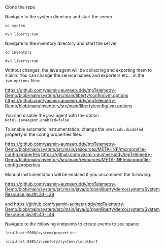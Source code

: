 Clone the repo 

Navigate to the system directory and start the server 

`cd system`

`mvn liberty:run`

Navigate to the inventory directory and start the server

`cd inventory`

`mvn liberty:run`

Without changes, the java agent will be collecting and exporting them to zipkin. You can change the service names and exporters etc... in the `jvm.options` files: 

https://github.com/yasmin-aumeeruddy/mpTelemetry-Demo/blob/main/system/src/main/liberty/config/jvm.options
https://github.com/yasmin-aumeeruddy/mpTelemetry-Demo/blob/main/inventory/src/main/liberty/config/jvm.options

You can disable the java agent with the option `-Dotel.javaagent.enabled=false`

To enable automatic instrumentation, change the `otel.sdk.disabled` property in the config properties files: 

https://github.com/yasmin-aumeeruddy/mpTelemetry-Demo/blob/main/system/src/main/resources/META-INF/microprofile-config.properties
https://github.com/yasmin-aumeeruddy/mpTelemetry-Demo/blob/main/inventory/src/main/resources/META-INF/microprofile-config.properties

Manual instrumentation will be enabled if you uncomment the following: 

https://github.com/yasmin-aumeeruddy/mpTelemetry-Demo/blob/main/system/src/main/java/io/openliberty/demo/system/SystemResource.java#L34-L38 

and 
https://github.com/yasmin-aumeeruddy/mpTelemetry-Demo/blob/main/system/src/main/java/io/openliberty/demo/system/SystemResource.java#L43-L44

Navigate to the following endpoints to create events to see spans: 

`localhost:9080/system/properties`

`localhost:9081/inventory/systems/localhost`
